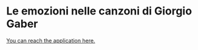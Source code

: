 # Le emozioni nelle canzoni di Giorgio Gaber

[You can reach the application here.](https://share.streamlit.io/calcagno-91/le-emozioni-nelle-canzoni-di-giorgio-gaber/gaber.py)

